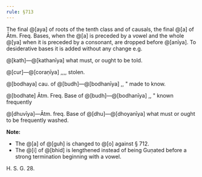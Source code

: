 ```yaml
---
rule: §713
---
```


The final @[aya] of roots of the tenth class and of causals, the final @[a] of Ātm. Freq. Bases, when the @[a] is preceded by a vowel and the whole @[ya] when it is preceded by a consonant, are dropped before @[anīya]. To desiderative bases it is added without any change e.g.

@[kath]—@[kathanīya] what must, or ought to be told.

@[cur]—@[coraṇīya] ,,,, stolen.

@[bodhaya] cau. of @[budh]—@[bodhanīya] ,, " made to know.

@[bodhate] Ātm. Freq. Base of @[budh]—@[bodhanīya] ,, " known frequently

@[dhuvīya]—Ātm. freq. Base of @[dhu]—@[dhoyanīya] what must or ought to be frequently washed.

**Note:**
- The @[a] of @[guh] is changed to @[o] against § 712.
- The @[i] of @[bhid] is lengthened instead of being Guṇated before a strong termination beginning with a vowel.

H. S. G. 28.